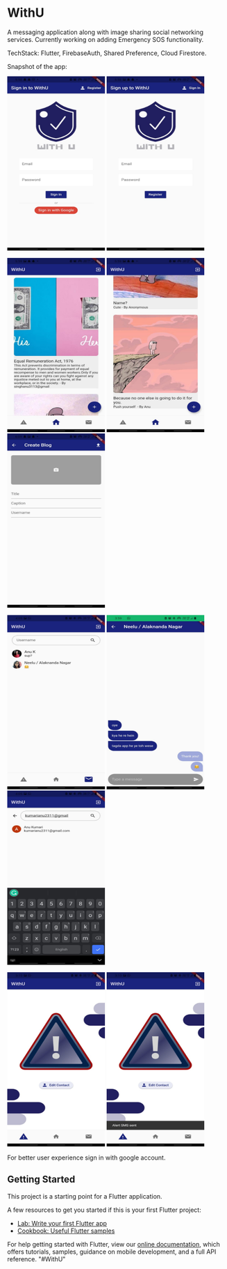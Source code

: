 # WithU

A messaging application along with image sharing social networking services. Currently working on adding Emergency SOS functionality.

TechStack: Flutter, FirebaseAuth, Shared Preference, Cloud Firestore.

Snapshot of the app:

<img src="https://github.com/anukcr7/WithU/blob/main/signin.jpeg" width="225" height="400" />   <img src="https://github.com/anukcr7/WithU/blob/main/register.jpeg" width="225" height="400" />

<img src="https://github.com/anukcr7/WithU/blob/main/feeds.jpeg" width="225" height="400" />   <img src="https://github.com/anukcr7/WithU/blob/main/feeds2.jpeg" width="225" height="400" />   <img src="https://github.com/anukcr7/WithU/blob/main/uploadimg.jpeg" width="225" height="400" />

<img src="https://github.com/anukcr7/WithU/blob/main/msg.jpeg" width="225" height="400" />   <img src="https://github.com/anukcr7/WithU/blob/main/chats.jpeg" width="225" height="400" />   <img src="https://github.com/anukcr7/WithU/blob/main/search.jpeg" width="225" height="400" />

<img src="https://github.com/anukcr7/WithU/blob/main/sos.jpeg" width="225" height="400" />   <img src="https://github.com/anukcr7/WithU/blob/main/sos2.jpeg" width="225" height="400"/>

For better user experience sign in with google account.

## Getting Started

This project is a starting point for a Flutter application.

A few resources to get you started if this is your first Flutter project:

- [Lab: Write your first Flutter app](https://flutter.dev/docs/get-started/codelab)
- [Cookbook: Useful Flutter samples](https://flutter.dev/docs/cookbook)

For help getting started with Flutter, view our
[online documentation](https://flutter.dev/docs), which offers tutorials,
samples, guidance on mobile development, and a full API reference.
"#WithU" 
